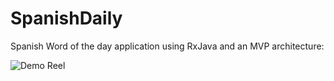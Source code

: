 # SpanishDaily

Spanish Word of the day application using RxJava and an MVP architecture:

![Demo Reel](https://github.com/futureproofd/SpanishDaily/blob/master/assets/screencaps/demo_reel.png)
